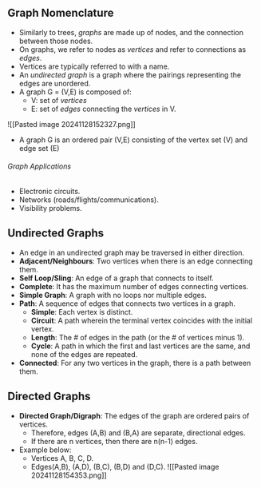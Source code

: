 ## Graph Nomenclature
- Similarly to trees, *graphs* are made up of nodes, and the connection between those nodes.
- On graphs, we refer to nodes as *vertices* and refer to connections as *edges*.
- Vertices are typically referred to with a name.
- An *undirected graph* is a graph where the pairings representing the edges are unordered.
- A graph G = (V,E) is composed of:
	- V: set of *vertices*
	- E: set of *edges* connecting the *vertices* in V.

![[Pasted image 20241128152327.png]]

- A graph G is an ordered pair (V,E) consisting of the vertex set (V) and edge set (E)

###### Graph Applications
- Electronic circuits.
- Networks (roads/flights/communications).
- Visibility problems.
## Undirected Graphs
- An edge in an undirected graph may be traversed in either direction.
- **Adjacent/Neighbours**: Two vertices when there is an edge connecting them.
- **Self Loop/Sling**: An edge of a graph that connects to itself.
- **Complete**: It has the maximum number of edges connecting vertices.
- **Simple Graph**: A graph with no loops nor multiple edges.
- **Path**: A sequence of edges that connects two vertices in a graph.
	- **Simple**: Each vertex is distinct.
	- **Circuit**: A path wherein the terminal vertex coincides with the initial vertex.
	- **Length**: The # of edges in the path (or the # of vertices minus 1).
	- **Cycle**: A path in which the first and last vertices are the same, and none of the edges are repeated.
- **Connected**:  For any two vertices in the graph, there is a path between them.
## Directed Graphs
- **Directed Graph/Digraph**: The edges of the graph are ordered pairs of vertices.
	- Therefore, edges (A,B) and (B,A) are separate, directional edges.
	- If there are n vertices, then there are n(n-1) edges.
- Example below:
	- Vertices A, B, C, D.
	- Edges(A,B), (A,D), (B,C), (B,D) and (D,C).
![[Pasted image 20241128154353.png]]



